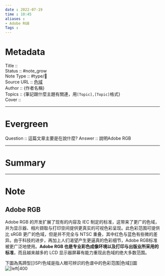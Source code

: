 ```yaml
---
date : 2022-07-19
time : 10:45
aliases : 
- Adobe RGB
Tags : 
---
```

# Metadata
Title :: <br>
Status :: #note_grow <br>
Note Type :: #type/📰<br>
Source URL :: [色域](https://color.viewsonic.com/zh-cn/explore/content/Color-gamut_6.html)<br>
Author :: {作者名稱}<br>
Topics :: {筆記跟什麼主題有關連，用`[Topic],[Topic]`格式}<br>
Cover ::

---
# Evergreen
Question :: 這篇文章主要是在說什麼?
Answer :: 說明Adobe RGB

---

# Summary
---

# Note

## Adobe RGB

Adobe RGB 的开发扩展了现有的内容及 IEC 制定的标准，这带来了更广的色域，并为显示器、相片撷取与打印空间提供更真实的可视色彩呈现。此色彩范围可提供比 sRGB 更广的色域，但是并不完全与 NTSC 重叠，其中红色与蓝色有些微的差异。由于科技的进步，再加上人们渴望产生更逼真的色彩细节，Adobe RGB标准被更广泛地使用。**Adobe RGB 也是专业彩色成像环境以及打印与出版业所采用的标准**，而且越来越多的 LCD 显示器屏幕有能力重现此色域的绝大多数范围。

下圖為馬蹄型[[ISP/色域是指人眼可辨识的色谱中的色彩范围|色域]]圖
![|left|400](https://color.viewsonic.com/asset-files/images/sRGB_AdobeRGB_NTSC-01.jpg)